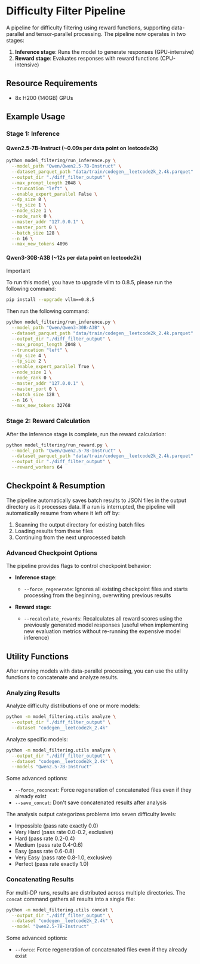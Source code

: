 # Difficulty Filter Pipeline

A pipeline for difficulty filtering using reward functions, supporting data-parallel and tensor-parallel processing. The pipeline now operates in two stages:
1. **Inference stage**: Runs the model to generate responses (GPU-intensive)
2. **Reward stage**: Evaluates responses with reward functions (CPU-intensive)

## Resource Requirements

- 8x H200 (140GB) GPUs

## Example Usage

### Stage 1: Inference

#### Qwen2.5-7B-Instruct (~0.09s per data point on leetcode2k)
```bash
python model_filtering/run_inference.py \
  --model_path "Qwen/Qwen2.5-7B-Instruct" \
  --dataset_parquet_path "data/train/codegen__leetcode2k_2.4k.parquet" \
  --output_dir "./diff_filter_output" \
  --max_prompt_length 2048 \
  --truncation "left" \
  --enable_expert_parallel False \
  --dp_size 8 \
  --tp_size 1 \
  --node_size 1 \
  --node_rank 0 \
  --master_addr "127.0.0.1" \
  --master_port 0 \
  --batch_size 128 \
  --n 16 \
  --max_new_tokens 4096
```

#### Qwen3-30B-A3B (~12s per data point on leetcode2k)

> [!IMPORTANT]  
> To run this model, you have to upgrade vllm to 0.8.5, please run the following command:

```bash
pip install --upgrade vllm==0.8.5
```

Then run the following command:

```bash
python model_filtering/run_inference.py \
  --model_path "Qwen/Qwen3-30B-A3B" \
  --dataset_parquet_path "data/train/codegen__leetcode2k_2.4k.parquet" \
  --output_dir "./diff_filter_output" \
  --max_prompt_length 2048 \
  --truncation "left" \
  --dp_size 4 \
  --tp_size 2 \
  --enable_expert_parallel True \
  --node_size 1 \
  --node_rank 0 \
  --master_addr "127.0.0.1" \
  --master_port 0 \
  --batch_size 128 \
  --n 16 \
  --max_new_tokens 32768
```
### Stage 2: Reward Calculation

After the inference stage is complete, run the reward calculation:

```bash
python model_filtering/run_reward.py \
  --model_path "Qwen/Qwen2.5-7B-Instruct" \
  --dataset_parquet_path "data/train/codegen__leetcode2k_2.4k.parquet" \
  --output_dir "./diff_filter_output" \
  --reward_workers 64
```

## Checkpoint & Resumption

The pipeline automatically saves batch results to JSON files in the output directory as it processes data. If a run is interrupted, the pipeline will automatically resume from where it left off by:

1. Scanning the output directory for existing batch files
2. Loading results from these files
3. Continuing from the next unprocessed batch

### Advanced Checkpoint Options

The pipeline provides flags to control checkpoint behavior:

- **Inference stage**:
  - `--force_regenerate`: Ignores all existing checkpoint files and starts processing from the beginning, overwriting previous results

- **Reward stage**:
  - `--recalculate_rewards`: Recalculates all reward scores using the previously generated model responses (useful when implementing new evaluation metrics without re-running the expensive model inference)

## Utility Functions

After running models with data-parallel processing, you can use the utility functions to concatenate and analyze results.

### Analyzing Results

Analyze difficulty distributions of one or more models:

```bash
python -m model_filtering.utils analyze \
  --output_dir "./diff_filter_output" \
  --dataset "codegen__leetcode2k_2.4k"
```

Analyze specific models:

```bash
python -m model_filtering.utils analyze \
  --output_dir "./diff_filter_output" \
  --dataset "codegen__leetcode2k_2.4k" \
  --models "Qwen2.5-7B-Instruct"
```

Some advanced options:
- `--force_reconcat`: Force regeneration of concatenated files even if they already exist
- `--save_concat`: Don't save concatenated results after analysis

The analysis output categorizes problems into seven difficulty levels:
- Impossible (pass rate exactly 0.0)
- Very Hard (pass rate 0.0-0.2, exclusive)
- Hard (pass rate 0.2-0.4)
- Medium (pass rate 0.4-0.6)
- Easy (pass rate 0.6-0.8)
- Very Easy (pass rate 0.8-1.0, exclusive)
- Perfect (pass rate exactly 1.0)

### Concatenating Results

For multi-DP runs, results are distributed across multiple directories. The `concat` command gathers all results into a single file:

```bash
python -m model_filtering.utils concat \
  --output_dir "./diff_filter_output" \
  --dataset "codegen__leetcode2k_2.4k" \
  --model "Qwen2.5-7B-Instruct"
```

Some advanced options:
- `--force`: Force regeneration of concatenated files even if they already exist